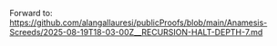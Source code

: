 Forward to: https://github.com/alangallauresi/publicProofs/blob/main/Anamesis-Screeds/2025-08-19T18-03-00Z__RECURSION-HALT-DEPTH-7.md
